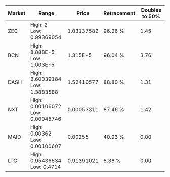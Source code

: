 | Market | Range | Price| Retracement | Doubles to 50% |
| --- | --- | --- | --- | --- |
| ZEC | High: 2<br />Low: 0.99369054 | 1.03137582 | 96.26 % | 1.45 |
| BCN | High: 8.888E-5<br />Low: 1.003E-5 | 1.315E-5 | 96.04 % | 3.76 |
| DASH | High: 2.60039184<br />Low: 1.3883588 | 1.52410577 | 88.80 % | 1.31 |
| NXT | High: 0.00106072<br />Low: 0.00045746 | 0.00053311 | 87.46 % | 1.42 |
| MAID | High: 0.00362<br />Low: 0.00100607 | 0.00255 | 40.93 % | 0.00 |
| LTC | High: 0.95436534<br />Low: 0.4714 | 0.91391021 | 8.38 % | 0.00 |
